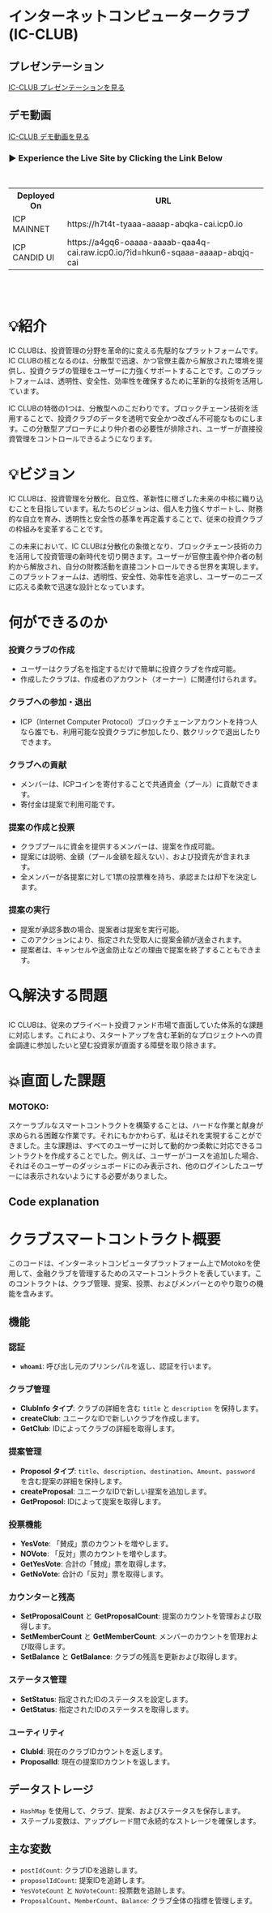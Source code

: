 # インターネットコンピュータークラブ (IC-CLUB)

## プレゼンテーション  
[IC-CLUB プレゼンテーションを見る](https://www.canva.com/design/DAGCxGq-jw8/g15VJ9h4MGvkW-FIB7AyNQ/edit?utm_content=DAGCxGq-jw8&utm_campaign=designshare&utm_medium=link2&utm_source=sharebutton)

## デモ動画  
[IC-CLUB デモ動画を見る](https://youtu.be/eywGfajnK0c?si=hq13wCRUPuHzeKmm)


### 	▶️ Experience the Live Site by Clicking the Link Below
<br>
<div align="center">
  <table>
    <tr>
      <th>Deployed On</th>
      <th>URL</th>
    </tr>
    <tr>
      <td>ICP MAINNET</td>
      <td>https://h7t4t-tyaaa-aaaap-abqka-cai.icp0.io
      </td>
    </tr>
    <tr>
      <td>ICP CANDID UI</td>
      <td>https://a4gq6-oaaaa-aaaab-qaa4q-cai.raw.icp0.io/?id=hkun6-sqaaa-aaaap-abqjq-cai
</td>
    </tr>
    </table>
</div>
<br><br>


# 💡紹介
IC CLUBは、投資管理の分野を革命的に変える先駆的なプラットフォームです。IC CLUBの核となるのは、分散型で迅速、かつ官僚主義から解放された環境を提供し、投資クラブの管理をユーザーに力強くサポートすることです。このプラットフォームは、透明性、安全性、効率性を確保するために革新的な技術を活用しています。

IC CLUBの特徴の1つは、分散型へのこだわりです。ブロックチェーン技術を活用することで、投資クラブのデータを透明で安全かつ改ざん不可能なものにします。この分散型アプローチにより仲介者の必要性が排除され、ユーザーが直接投資管理をコントロールできるようになります。

# 💡ビジョン
IC CLUBは、投資管理を分散化、自立性、革新性に根ざした未来の中核に織り込むことを目指しています。私たちのビジョンは、個人を力強くサポートし、財務的な自立を育み、透明性と安全性の基準を再定義することで、従来の投資クラブの枠組みを変革することです。

この未来において、IC CLUBは分散化の象徴となり、ブロックチェーン技術の力を活用して投資管理の新時代を切り開きます。ユーザーが官僚主義や仲介者の制約から解放され、自分の財務活動を直接コントロールできる世界を実現します。このプラットフォームは、透明性、安全性、効率性を追求し、ユーザーのニーズに応える柔軟で迅速な設計となっています。

# 何ができるのか

### 投資クラブの作成
- ユーザーはクラブ名を指定するだけで簡単に投資クラブを作成可能。
- 作成したクラブは、作成者のアカウント（オーナー）に関連付けられます。

### クラブへの参加・退出
- ICP（Internet Computer Protocol）ブロックチェーンアカウントを持つ人なら誰でも、利用可能な投資クラブに参加したり、数クリックで退出したりできます。

### クラブへの貢献
- メンバーは、ICPコインを寄付することで共通資金（プール）に貢献できます。
- 寄付金は提案で利用可能です。

### 提案の作成と投票
- クラブプールに資金を提供するメンバーは、提案を作成可能。
- 提案には説明、金額（プール金額を超えない）、および投資先が含まれます。
- 全メンバーが各提案に対して1票の投票権を持ち、承認または却下を決定します。

### 提案の実行
- 提案が承認多数の場合、提案者は提案を実行可能。
- このアクションにより、指定された受取人に提案金額が送金されます。
- 提案者は、キャンセルや送金防止などの理由で提案を終了することもできます。

# 🔍解決する問題
IC CLUBは、従来のプライベート投資ファンド市場で直面していた体系的な課題に対応します。これにより、スタートアップを含む革新的なプロジェクトへの資金調達に参加したいと望む投資家が直面する障壁を取り除きます。

# 💥直面した課題

### MOTOKO:
スケーラブルなスマートコントラクトを構築することは、ハードな作業と献身が求められる困難な作業です。それにもかかわらず、私はそれを実現することができました。主な課題は、すべてのユーザーに対して動的かつ柔軟に対応できるコントラクトを作成することでした。例えば、ユーザーがコースを追加した場合、それはそのユーザーのダッシュボードにのみ表示され、他のログインしたユーザーには表示されないようにする必要がありました。


## Code explanation 

# クラブスマートコントラクト概要

このコードは、インターネットコンピュータプラットフォーム上でMotokoを使用して、金融クラブを管理するためのスマートコントラクトを表しています。このコントラクトは、クラブ管理、提案、投票、およびメンバーとのやり取りの機能を含みます。

## 機能

### 認証
- **`whoami`**: 呼び出し元のプリンシパルを返し、認証を行います。

### クラブ管理
- **ClubInfo タイプ**: クラブの詳細を含む `title` と `description` を保持します。
- **createClub**: ユニークなIDで新しいクラブを作成します。
- **GetClub**: IDによってクラブの詳細を取得します。

### 提案管理
- **Proposol タイプ**: `title`、`description`、`destination`、`Amount`、`password` を含む提案の詳細を保持します。
- **createProposal**: ユニークなIDで新しい提案を追加します。
- **GetProposol**: IDによって提案を取得します。

### 投票機能
- **YesVote**: 「賛成」票のカウントを増やします。
- **NOVote**: 「反対」票のカウントを増やします。
- **GetYesVote**: 合計の「賛成」票を取得します。
- **GetNoVote**: 合計の「反対」票を取得します。

### カウンターと残高
- **SetProposalCount** と **GetProposalCount**: 提案のカウントを管理および取得します。
- **SetMemberCount** と **GetMemberCount**: メンバーのカウントを管理および取得します。
- **SetBalance** と **GetBalance**: クラブの残高を更新および取得します。

### ステータス管理
- **SetStatus**: 指定されたIDのステータスを設定します。
- **GetStatus**: 指定されたIDのステータスを取得します。

### ユーティリティ
- **ClubId**: 現在のクラブIDカウントを返します。
- **ProposalId**: 現在の提案IDカウントを返します。

## データストレージ
- `HashMap` を使用して、クラブ、提案、およびステータスを保存します。
- ステーブル変数は、アップグレード間で永続的なストレージを確保します。

## 主な変数
- `postIdCount`: クラブIDを追跡します。
- `proposolIdCount`: 提案IDを追跡します。
- `YesVoteCount` と `NoVoteCount`: 投票数を追跡します。
- `ProposalCount`、`MemberCount`、`Balance`: クラブ全体の指標を管理します。
